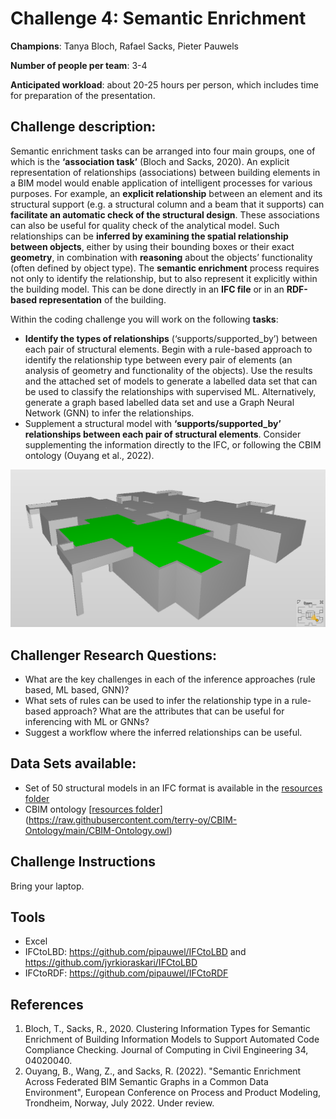 # Challenge 4:  Semantic Enrichment
**Champions**: Tanya Bloch, Rafael Sacks, Pieter Pauwels

**Number of people per team**: 3-4

**Anticipated workload**: about 20-25 hours per person, which includes time for preparation of the presentation.

## Challenge description: 
Semantic enrichment tasks can be arranged into four main groups, one of which is the **‘association task’** (Bloch and Sacks, 2020). An explicit representation of relationships (associations) between building elements in a BIM model would enable application of intelligent processes for various purposes. For example, an **explicit relationship** between an element and its structural support (e.g. a structural column and a beam that it supports) can **facilitate an automatic check of the structural design**. These associations can also be useful for quality check of the analytical model. Such relationships can be **inferred by examining the spatial relationship between objects**, either by using their bounding boxes or their exact **geometry**, in combination with **reasoning** about the objects’ functionality (often defined by object type). The **semantic enrichment** process requires not only to identify the relationship, but to also represent it explicitly within the building model. This can be done directly in an **IFC file** or in an **RDF-based representation** of the building.

Within the coding challenge you will work on the following **tasks**:
* **Identify the types of relationships** (‘supports/supported_by’) between each pair of structural elements. Begin with a rule-based approach to identify the relationship type between every pair of elements (an analysis of geometry and functionality of the objects). Use the results and the attached set of models to generate a labelled data set that can be used to classify the relationships with supervised ML. Alternatively, generate a graph based labelled data set and use a Graph Neural Network (GNN) to infer the relationships.
* Supplement a structural model with **‘supports/supported_by’ relationships between each pair of structural elements**. Consider supplementing the information directly to the IFC, or following the CBIM ontology (Ouyang et al., 2022). 

![Sample IFC model](snapshot.png "Sample IFC model")

## Challenger Research Questions:
* What are the key challenges in each of the inference approaches (rule based, ML based, GNN)?
* What sets of rules can be used to infer the relationship type in a rule-based approach? What are the attributes that can be useful for inferencing with ML or GNNs?
* Suggest a workflow where the inferred relationships can be useful.

## Data Sets available: 
* Set of 50 structural models in an IFC format is available in the [resources folder](/resources/)
* CBIM ontology [[resources folder](https://raw.githubusercontent.com/terry-oy/CBIM-Ontology/main/CBIM-Ontology.owl)](https://raw.githubusercontent.com/terry-oy/CBIM-Ontology/main/CBIM-Ontology.owl)

## Challenge Instructions
Bring your laptop.

## Tools
* Excel
* IFCtoLBD: https://github.com/pipauwel/IFCtoLBD and https://github.com/jyrkioraskari/IFCtoLBD
* IFCtoRDF: https://github.com/pipauwel/IFCtoRDF

## References
1. Bloch, T., Sacks, R., 2020. Clustering Information Types for Semantic Enrichment of Building Information Models to Support Automated Code Compliance Checking. Journal of Computing in Civil Engineering 34, 04020040.
2. Ouyang, B., Wang, Z., and Sacks, R. (2022). "Semantic Enrichment Across Federated BIM Semantic Graphs in a Common Data Environment", European Conference on Process and Product Modeling, Trondheim, Norway, July 2022. Under review.
